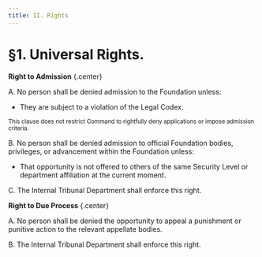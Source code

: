 ```yaml
---
title: II. Rights
---
```


# §1. Universal Rights. 

**Right to Admission**
{.center}

A. No person shall be denied admission to the Foundation unless:

 * They are subject to a violation of the Legal Codex.

<sub>This clause does not restrict Command to rightfully deny applications or impose admission criteria.</sub>

B. No person shall be denied admission to official Foundation bodies, privileges, or advancement within the Foundation unless:

 * That opportunity is not offered to others of the same Security Level or department affiliation at the current moment.

C. The Internal Tribunal Department shall enforce this right. 

**Right to Due Process**
{.center}

A. No person shall be denied the opportunity to appeal a punishment or punitive action to the relevant appellate bodies.

B. The Internal Tribunal Department shall enforce this right.